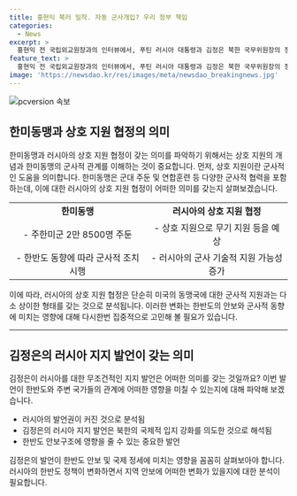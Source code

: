 ```yaml
---
title: 홍현익 북러 밀착. 자동 군사개입? 우리 정부 책임
categories:
  - News
excerpt: >
  홍현익 전 국립외교원장과의 인터뷰에서, 푸틴 러시아 대통령과 김정은 북한 국무위원장의 정상회담을 토대로 북러 새로운 협정이 주목받고 있다. 상호 지원 조항에 대한 설명과 러시아의 한반도 발언권 강화, 미국과의 동맹 관계, 북러 교역 등에 대한 논의가 진행됐다. 푸틴 대통령의 발언을 통해 북러 동맹의 격상 가능성을 시사하며 군사 기술 협력이 강화될 수 있다는 전망과 유엔안보리 대북제재의 무력화 가능성 등에 대한 관심이 높아졌다. 또한 중국의 입장과 윤석열 정부의 외교 안보 노선에 대한 논의가 이어졌다. ([출처](MBC < 김종배의 시선집중 >))
feature_text: >
  홍현익 전 국립외교원장과의 인터뷰에서, 푸틴 러시아 대통령과 김정은 북한 국무위원장의 정상회담을 토대로 북러 새로운 협정이 주목받고 있다. 상호 지원 조항에 대한 설명과 러시아의 한반도 발언권 강화, 미국과의 동맹 관계, 북러 교역 등에 대한 논의가 진행됐다. 푸틴 대통령의 발언을 통해 북러 동맹의 격상 가능성을 시사하며 군사 기술 협력이 강화될 수 있다는 전망과 유엔안보리 대북제재의 무력화 가능성 등에 대한 관심이 높아졌다. 또한 중국의 입장과 윤석열 정부의 외교 안보 노선에 대한 논의가 이어졌다. ([출처](MBC < 김종배의 시선집중 >))
image: 'https://newsdao.kr/res/images/meta/newsdao_breakingnews.jpg'
---
```


<p><img src="https://newsdao.kr/res/images/meta/newsdao_breakingnews.jpg" alt="pcversion 속보" /></p>

<h2 data-ke-size="size26">한미동맹과 상호 지원 협정의 의미</h2>

<p data-ke-size="size16">한미동맹과 러시아의 상호 지원 협정이 갖는 의미를 파악하기 위해서는 상호 지원의 개념과 한미동맹의 군사적 관계를 이해하는 것이 중요합니다. 먼저, 상호 지원이란 군사적인 도움을 의미합니다. 한미동맹은 군대 주둔 및 연합훈련 등 다양한 군사적 협력을 포함하는데, 이에 대한 러시아의 상호 지원 협정이 어떠한 의미를 갖는지 살펴보겠습니다.</p>

<table style="width: 100%;">
<tbody>
<tr>
<td style="text-align: center; height: 17px;"><b>한미동맹</b></td>
<td style="text-align: center; height: 17px;"><b>러시아의 상호 지원 협정</b></td>
</tr>
<tr>
<td style="text-align: center; height: 17px;">- 주한미군 2만 8500명 주둔</td>
<td style="text-align: center; height: 17px;">- 상호 지원으로 무기 지원 등을 예상</td>
</tr>
<tr>
<td style="text-align: center; height: 17px;">- 한반도 동향에 따라 군사적 조치 시행</td>
<td style="text-align: center; height: 17px;">- 러시아의 군사 기술적 지원 가능성 증가</td>
</tr>
</tbody>
</table>

<p data-ke-size="size16">이에 따라, 러시아의 상호 지원 협정은 단순히 미국의 동맹국에 대한 군사적 지원과는 다소 상이한 형태를 갖는 것으로 분석됩니다. 이러한 변화는 한반도의 안보와 군사적 동향에 미치는 영향에 대해 다시한번 집중적으로 고민해 볼 필요가 있습니다.</p>

<hr>

<h2 data-ke-size="size26">김정은의 러시아 지지 발언이 갖는 의미</h2>

<p data-ke-size="size16">김정은이 러시아를 대한 무조건적인 지지 발언은 어떠한 의미를 갖는 것일까요? 이번 발언이 한반도와 주변 국가들의 관계에 어떠한 영향을 미칠 수 있는지에 대해 파악해 보겠습니다. </p>

<ul>
  <li>러시아의 발언권이 커진 것으로 분석됨</li>
  <li>김정은의 러시아 지지 발언은 북한의 국제적 입지 강화를 의도한 것으로 해석됨</li>
  <li>한반도 안보구조에 영향을 줄 수 있는 중요한 발언</li>
</ul>

<p data-ke-size="size16">김정은의 발언이 한반도 안보 및 국제 정세에 미치는 영향을 꼼꼼히 살펴보아야 합니다. 러시아의 한반도 정책이 변화하면서 지역 안보에 어떠한 변화가 있을지에 대한 분석이 필요합니다. </p>

